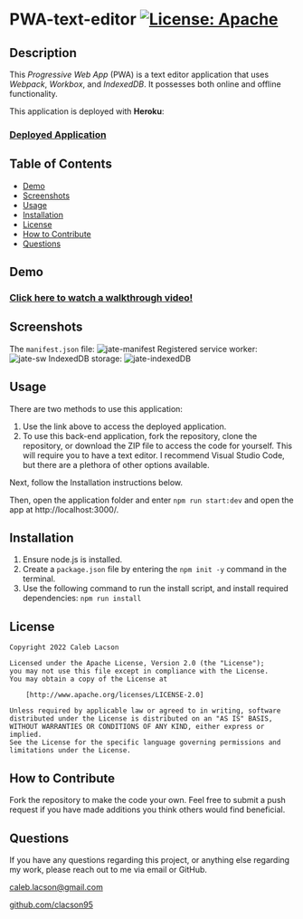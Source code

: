 # PWA-text-editor [![License: Apache](https://img.shields.io/badge/License-Apache_2.0-blue.svg)](https://opensource.org/licenses/Apache-2.0)

## Description
This *Progressive Web App* (PWA) is a text editor application that uses *Webpack*, *Workbox*, and *IndexedDB*. It possesses both online and offline functionality. 

This application is deployed with **Heroku**:
### [Deployed Application](https://pwa-jate-text-editor.herokuapp.com/)

## Table of Contents
* [Demo](#demo)
* [Screenshots](#screenshots)
* [Usage](#usage)
* [Installation](#installation)
* [License](#license)
* [How to Contribute](#how-to-contribute)
* [Questions](#questions)

## Demo
### [Click here to watch a walkthrough video!](https://watch.screencastify.com/v/ObTVBnqg6WWuLbhiXnUv)

## Screenshots
The `manifest.json` file:
![jate-manifest](https://user-images.githubusercontent.com/108302822/208798124-207783cc-3751-4e6e-80b8-fbb0c9a9260f.png)
Registered service worker:
![jate-sw](https://user-images.githubusercontent.com/108302822/208798139-93689ba9-567c-4d11-9a1f-35aa4f5a40a8.png)
IndexedDB storage:
![jate-indexedDB](https://user-images.githubusercontent.com/108302822/208798148-e4eb0049-cac8-416e-8fac-86997ada0cf3.png)

## Usage

There are two methods to use this application:

1. Use the link above to access the deployed application.
2. To use this back-end application, fork the repository, clone the repository, or download the ZIP file to access the code for yourself. This will require you to have a text editor. I recommend Visual Studio Code, but there are a plethora of other options available.

Next, follow the Installation instructions below.

Then, open the application folder and enter `npm run start:dev` and open the app at http://localhost:3000/.

## Installation
1. Ensure node.js is installed. 
3. Create a `package.json` file by entering the `npm init -y` command in the terminal. 
4. Use the following command to run the install script, and install required dependencies: `npm run install`

## License

    Copyright 2022 Caleb Lacson

    Licensed under the Apache License, Version 2.0 (the "License");
    you may not use this file except in compliance with the License.
    You may obtain a copy of the License at

        [http://www.apache.org/licenses/LICENSE-2.0]

    Unless required by applicable law or agreed to in writing, software
    distributed under the License is distributed on an "AS IS" BASIS,
    WITHOUT WARRANTIES OR CONDITIONS OF ANY KIND, either express or implied.
    See the License for the specific language governing permissions and
    limitations under the License.

## How to Contribute
Fork the repository to make the code your own. Feel free to submit a push request if you have made additions you think others would find beneficial.

## Questions
If you have any questions regarding this project, or anything else regarding my work, please reach out to me via email or GitHub.

[caleb.lacson@gmail.com](caleb.lacson@gmail.com)
  
[github.com/clacson95](github.com/clacson95)

